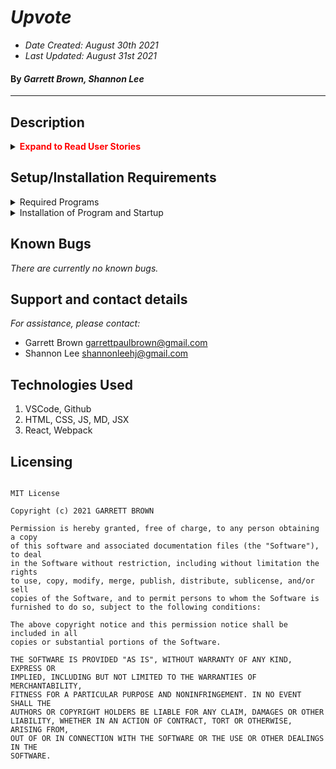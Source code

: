 # _Upvote_

* _Date Created: August 30th 2021_
* _Last Updated: August 31st 2021_

#### By _Garrett Brown, Shannon Lee_

***

## Description



<details>
    <summary><span style="color:red"><strong>Expand to Read User Stories</strong></summary>

1. As a user, I want to enter content into a form and submit to create a new post.
2. As a user, I want my new posts to include a timestamp. And I want to see when other listings were   posted, too.
3. As a user, I want to upvote posts I particularly enjoy.
4. As a user, I want to downvote posts I don't like, or find inappropriate.
5. As a user, I'd like posts with the most upvotes to appear higher on the page. (We haven't explicitly covered this in our curriculum, but here's a hint: You can complete logic before the return statement of a mapStateToProps() method!)


</details>



## Setup/Installation Requirements

<details>
    <summary>Required Programs</summary>
    
1. An internet browser.
2. Visual Code Studio (or another code editor).
3. Node.js

</details>

<details>
    <summary>Installation of Program and Startup</summary>

1. Open the terminal on your local machine and navigate to "Desktop."
2. Clone Tap Room with the following git command `git clone git`
3. Navigate to the top level of the repository with the command `cd `
4. In the CL, type in `npm install`.
5. In the CL, type in `npm run build`.
6. In the CL, type in `npm start`.

</details>


## Known Bugs

_There are currently no known bugs._


## Support and contact details

_For assistance, please contact:_ 
* Garrett Brown <garrettpaulbrown@gmail.com>
* Shannon Lee <shannonleehj@gmail.com>

## Technologies Used
1. VSCode, Github
2. HTML, CSS, JS, MD, JSX
3. React, Webpack

## Licensing

```

MIT License

Copyright (c) 2021 GARRETT BROWN

Permission is hereby granted, free of charge, to any person obtaining a copy
of this software and associated documentation files (the "Software"), to deal
in the Software without restriction, including without limitation the rights
to use, copy, modify, merge, publish, distribute, sublicense, and/or sell
copies of the Software, and to permit persons to whom the Software is
furnished to do so, subject to the following conditions:

The above copyright notice and this permission notice shall be included in all
copies or substantial portions of the Software.

THE SOFTWARE IS PROVIDED "AS IS", WITHOUT WARRANTY OF ANY KIND, EXPRESS OR
IMPLIED, INCLUDING BUT NOT LIMITED TO THE WARRANTIES OF MERCHANTABILITY,
FITNESS FOR A PARTICULAR PURPOSE AND NONINFRINGEMENT. IN NO EVENT SHALL THE
AUTHORS OR COPYRIGHT HOLDERS BE LIABLE FOR ANY CLAIM, DAMAGES OR OTHER
LIABILITY, WHETHER IN AN ACTION OF CONTRACT, TORT OR OTHERWISE, ARISING FROM,
OUT OF OR IN CONNECTION WITH THE SOFTWARE OR THE USE OR OTHER DEALINGS IN THE
SOFTWARE.

```